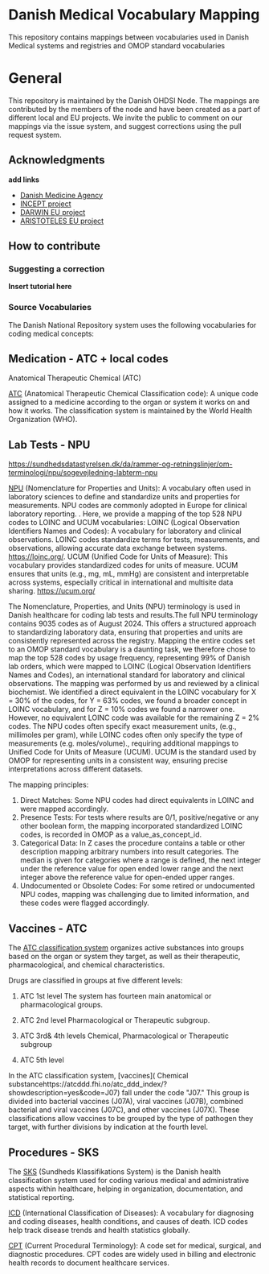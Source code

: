 # Danish Medical Vocabulary Mapping
This repository contains mappings between vocabularies used in Danish Medical systems and registries and OMOP standard vocabularies

# General
This repository is maintained by the Danish OHDSI Node. The mappings are contributed by the members of the node and have been created as a part of different local and EU projects. 
We invite the public to comment on our mappings via the issue system, and suggest corrections using the pull request system. 

## Acknowledgments
**add links**
* [Danish Medicine Agency](https://laegemiddelstyrelsen.dk/)
* [INCEPT project](https://github.com/INCEPTdk)
* [DARWIN EU project](https://www.darwin-eu.org)
* [ARISTOTELES EU project](https://aristoteles-horizon.eu/the-project/)

## How to contribute

### Suggesting a correction
**Insert tutorial here**

### Source Vocabularies
The Danish National Repository system uses the following vocabularies for coding medical concepts:

## Medication - ATC + local codes

Anatomical Therapeutic Chemical (ATC)
   
[ATC]( https://www.ema.europa.eu/en/glossary-terms/atc-code) (Anatomical Therapeutic Chemical Classification code): A unique code assigned to a medicine according to the organ or system it works on and how it works. The classification system is maintained by the World Health Organization (WHO).

     
## Lab Tests - NPU
https://sundhedsdatastyrelsen.dk/da/rammer-og-retningslinjer/om-terminologi/npu/sogevejledning-labterm-npu

[NPU](https://npu-terminology.org/) (Nomenclature for Properties and Units): A vocabulary often used in laboratory sciences to define and standardize units and properties for measurements. NPU codes are commonly adopted in Europe for clinical laboratory reporting.
    . Here, we provide a mapping of the top 528 NPU codes to LOINC and UCUM vocabularies: LOINC (Logical Observation Identifiers Names and Codes): A vocabulary for laboratory and clinical observations. LOINC codes standardize terms for tests, measurements, and observations, allowing accurate data exchange between systems.
   https://loinc.org/. UCUM (Unified Code for Units of Measure): This vocabulary provides standardized codes for units of measure. UCUM ensures that units (e.g., mg, mL, mmHg) are consistent and interpretable across systems, especially critical in international and multisite data sharing.
   https://ucum.org/

The Nomenclature, Properties, and Units (NPU) terminology is used in Danish healthcare for coding lab tests and results.The full NPU terminology contains 9035 codes as of August 2024. This offers a structured approach to standardizing laboratory data, ensuring that properties and units are consistently represented across the registry. Mapping the entire codes set to an OMOP standard vocabulary is a daunting task, we therefore chose to map the top 528 codes by usage frequency, representing 99% of Danish lab orders, which were mapped to LOINC (Logical Observation Identifiers Names and Codes), an international standard for laboratory and clinical observations. The mapping was performed by us and reviewed by a clinical biochemist. We identified a direct equivalent in the LOINC vocabulary for X = 30% of the codes, for Y = 63% codes, we found a broader concept in LOINC vocabulary, and for Z = 10% codes we found a narrower one. However, no equivalent LOINC code was available for the remaining Z = 2% codes.
The NPU codes often specify exact measurement units, (e.g., millimoles per gram), while LOINC codes often only specify the type of measurements (e.g. moles/volume)., requiring additional mappings to Unified Code for Units of Measure (UCUM). UCUM is the standard used by OMOP for representing units in a consistent way, ensuring precise interpretations across different datasets.

The mapping principles:
1.	Direct Matches: Some NPU codes had direct equivalents in LOINC and were mapped accordingly.
2.	Presence Tests: For tests where results are 0/1, positive/negative or any other boolean form, the mapping incorporated standardized LOINC codes, is recorded in OMOP as a value_as_concept_id.
3.	Categorical Data: In Z cases the procedure contains a table or other description mapping arbitrary numbers into result categories. The median is given for categories where a range is defined, the next integer under the reference value for open ended lower range and the next integer above the reference value for open-ended upper ranges.
4.	Undocumented or Obsolete Codes: For some retired or undocumented NPU codes, mapping was challenging due to limited information, and these codes were flagged accordingly.

## Vaccines - ATC

The [ATC classification system](https://www.who.int/tools/atc-ddd-toolkit/atc-classification) organizes active substances into groups based on the organ or system they target, as well as their therapeutic, pharmacological, and chemical characteristics.

Drugs are classified in groups at five different levels:
1. ATC 1st level
   The system has fourteen main anatomical or pharmacological groups.
   
3. ATC 2nd level
   Pharmacological or Therapeutic subgroup.
   
5. ATC 3rd& 4th levels
   Chemical, Pharmacological or Therapeutic subgroup

4. ATC 5th level
  
In the ATC classification system, [vaccines]( Chemical substancehttps://atcddd.fhi.no/atc_ddd_index/?showdescription=yes&code=J07) fall under the code "J07." This group is divided into bacterial vaccines (J07A), viral vaccines (J07B), combined bacterial and viral vaccines (J07C), and other vaccines (J07X). These classifications allow vaccines to be grouped by the type of pathogen they target, with further divisions by indication at the fourth level.

## Procedures - SKS

The [SKS](https://sundhedsdatastyrelsen.dk/da/rammer-og-retningslinjer/om-klassifikationer/sks-klassifikationer/klassifikation-operationer) (Sundheds Klassifikations System) is the Danish health classification system used for coding various medical and administrative aspects within healthcare, helping in organization, documentation, and statistical reporting.

[ICD](https://www.who.int/standards/classifications/classification-of-diseases) (International Classification of Diseases): A vocabulary for diagnosing and coding diseases, health conditions, and causes of death. ICD codes help track disease trends and health statistics globally.
   
    
[CPT](https://mmshub.cms.gov/measure-lifecycle/measure-specification/specify-code/CPT) (Current Procedural Terminology): A code set for medical, surgical, and diagnostic procedures. CPT codes are widely used in billing and electronic health records to document healthcare services.
   
